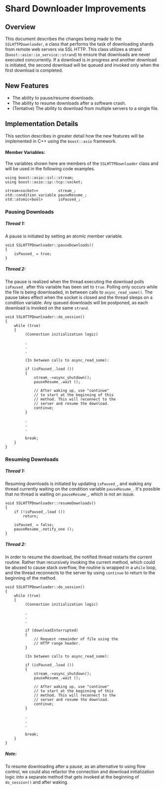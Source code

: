 # Shard Downloader Improvements

## Overview

This document describes the changes being made to the `SSLHTTPDownloader`, a class that performs the task of downloading shards from remote web servers via
SSL HTTP. This class utilizes a strand (`boost::asio::io_service::strand`) to ensure that downloads are never executed concurrently. If a download is in progress and another download is initiated, the second download will be queued and invoked only when the first download is completed.

## New Features

- The ability to pause/resume downloads.
- The ability to resume downloads after a software crash.
- (Tentative) The ability to download from multiple servers to a single file.

## Implementation Details

This section describes in greater detail how the new features will be
implemented in C++ using the `boost::asio` framework.

#### Member Variables:

The variables shown here are members of the ```SSLHTTPDownloader``` class and
will be used in the following code examples.

````
using boost::asio::ssl::stream;
using boost::asio::ip::tcp::socket;

stream<socket>>         stream_;
std::condition_variable pauseResume_;
std::atomic<bool>       isPaused_;
````

### Pausing Downloads

##### Thread 1:

A pause is initiated by setting an atomic member variable.

```
void SSLHTTPDownloader::pauseDownloads()
{
    isPaused_ = true;
}
```

##### Thread 2:

The pause is realized when the thread executing the download polls `isPaused_`  after this variable has been set to `true`. Polling only occurs while the file is being downloaded, in between calls to `async_read_some()`. The pause takes effect when the socket is closed and the thread sleeps on a condition variable. Any queued downloads will be postponed, as each download is invoked on the same `strand`.

```
void SSLHTTPDownloader::do_session()
{
    while (true)
    {
         (Connection initialization logic)

         .
         .
         .

         (In between calls to async_read_some):

         if (isPaused_.load ())
         {
             stream_->async_shutdown();
             pauseResume_.wait ();

             // After waking up, use "continue"
             // to start at the beginning of this
             // method. This will reconnect to the
             // server and resume the download.
             continue;
         }

         .
         .
         .

         break;
    }
}
```

### Resuming Downloads

##### Thread 1:

Resuming downloads is initiated by updating `isPaused_`, and waking any thread currently waiting on the condition variable `pauseResume_`. It's possible that no thread is waiting on `pauseResume_`, which is not an issue.

```
void SSLHTTPDownloader::resumeDownloads()
{
    if (!isPaused_.load ())
        return;

    isPaused_ = false;
    pauseResume_.notify_one ();
}
```

##### Thread 2:

In order to resume the download, the notified thread restarts the current routine. Rather than recursively invoking the current method, which could be abused to cause stack overflow, the routine is wrapped in a `while` loop, and the thread reconnects to the server by using `continue` to return to the beginning of the method.

```
void SSLHTTPDownloader::do_session()
{
    while (true)
    {
         (Connection initialization logic)

         .
         .
         .

         if (downloadInterrupted)
         {
             // Request remainder of file using the
             // HTTP range header.
         }

         (In between calls to async_read_some):

         if (isPaused_.load ())
         {
             stream_->async_shutdown();
             pauseResume_.wait ();

             // After waking up, use "continue"
             // to start at the beginning of this
             // method. This will reconnect to the
             // server and resume the download.
             continue;
         }

         .
         .
         .

         break;
    }
}
```

##### Note:
To resume downloading after a pause, as an alternative to using flow control, we could also refactor the connection and download initialization logic into a separate method that gets invoked at the beginning of `do_session()` and after waking.
